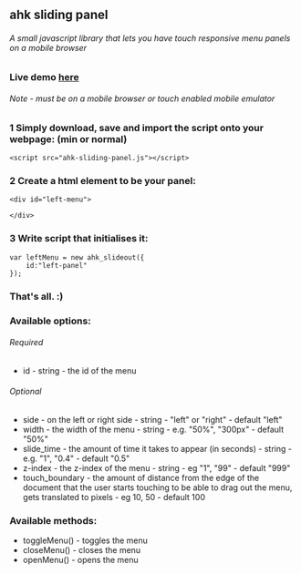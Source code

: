 ## ahk sliding panel

###### A small javascript library that lets you have touch responsive menu panels on a mobile browser

### Live demo [here](http://www.allenhashkey.com/wp-content/uploads/2016/01/index.html)

###### Note - must be on a mobile browser or touch enabled mobile emulator

### 1 Simply download, save and import the script onto your webpage: (min or normal)
```
<script src="ahk-sliding-panel.js"></script>
```

### 2 Create a html element to be your panel:
```
<div id="left-menu">

</div>
```
### 3 Write script that initialises it:
```
var leftMenu = new ahk_slideout({
	id:"left-panel"
});
```
### That's all. :)

### Available options:

###### Required
- id - string - the id of the menu

###### Optional
- side - on the left or right side - string - "left" or "right" - default "left"
- width - the width of the menu - string - e.g. "50%", "300px" - default "50%"
- slide_time - the amount of time it takes to appear (in seconds) - string - e.g. "1", "0.4" - default "0.5"
- z-index - the z-index of the menu - string - eg "1", "99" - default "999"
- touch_boundary - the amount of distance from the edge of the document that the user starts touching to be able to drag out the menu, gets translated to pixels - eg 10, 50 - default 100

### Available methods:

- toggleMenu() - toggles the menu
- closeMenu() - closes the menu
- openMenu() - opens the menu
